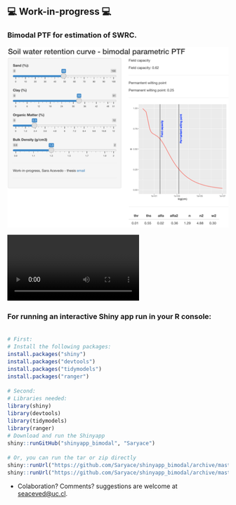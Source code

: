 ## :computer: Work-in-progress :computer:

### Bimodal PTF for estimation of SWRC.

![](screenshot.png)

![](shiny.mov)

### For running an interactive Shiny app run in your R console:

```R

# First: 
# Install the following packages:
install.packages("shiny")
install.packages("devtools")
install.packages("tidymodels")
install.packages("ranger")

# Second: 
# Libraries needed:
library(shiny)
library(devtools)
library(tidymodels)
library(ranger)
# Download and run the Shinyapp
shiny::runGitHub("shinyapp_bimodal", "Saryace")

# Or, you can run the tar or zip directly
shiny::runUrl("https://github.com/Saryace/shinyapp_bimodal/archive/master.tar.gz")
shiny::runUrl("https://github.com/Saryace/shinyapp_bimodal/archive/master.zip")
```

* Colaboration? Comments? suggestions are welcome at seaceved@uc.cl.



